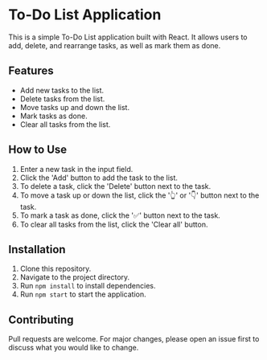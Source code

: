 # To-Do List Application

This is a simple To-Do List application built with React. It allows users to add, delete, and rearrange tasks, as well as mark them as done.

## Features

- Add new tasks to the list.
- Delete tasks from the list.
- Move tasks up and down the list.
- Mark tasks as done.
- Clear all tasks from the list.

## How to Use

1. Enter a new task in the input field.
2. Click the 'Add' button to add the task to the list.
3. To delete a task, click the 'Delete' button next to the task.
4. To move a task up or down the list, click the '👆' or '👇' button next to the task.
5. To mark a task as done, click the '✅' button next to the task.
6. To clear all tasks from the list, click the 'Clear all' button.

## Installation

1. Clone this repository.
2. Navigate to the project directory.
3. Run `npm install` to install dependencies.
4. Run `npm start` to start the application.

## Contributing

Pull requests are welcome. For major changes, please open an issue first to discuss what you would like to change.
